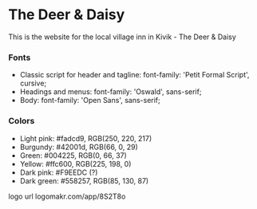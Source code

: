 # The Deer & Daisy
This is the website for the local village inn in Kivik - The Deer & Daisy

### Fonts
- Classic script for header and tagline: font-family: 'Petit Formal Script', cursive;
- Headings and menus: font-family: 'Oswald', sans-serif;
- Body: font-family: 'Open Sans', sans-serif;

### Colors
- Light pink: #fadcd9, RGB(250, 220, 217)
- Burgundy: #42001d, RGB(66, 0, 29)
- Green: #004225, RGB(0, 66, 37)
- Yellow: #ffc600, RGB(225, 198, 0)
- Dark pink: #F9EEDC (?)
- Dark green: #558257, RGB(85, 130, 87)

logo url logomakr.com/app/8S2T8o
